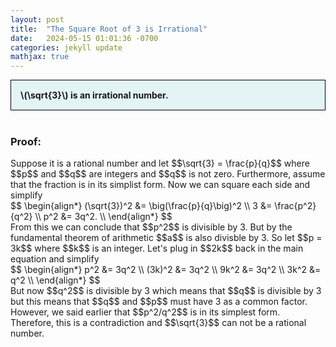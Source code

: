 ```yaml
---
layout: post
title:  "The Square Root of 3 is Irrational"
date:   2024-05-15 01:01:36 -0700
categories: jekyll update
mathjax: true
---
```

<div style="background-color: #E3F4F4; padding: 15px 15px 15px 15px; border:1px solid black;">
  <b>\(\sqrt{3}\) is an irrational number.</b>
</div>
<br>
<h3>Proof:</h3>
Suppose it is a rational number and let $$\sqrt{3} = \frac{p}{q}$$ where $$p$$ and $$q$$ are integers and $$q$$ is not zero. Furthermore, assume that the fraction is in its simplist form. Now we can square each side and simplify
<div>
$$
\begin{align*}
(\sqrt{3})^2 &= \big(\frac{p}{q}\big)^2 \\
3 &= \frac{p^2}{q^2} \\
p^2 &= 3q^2. \\
\end{align*}
$$
</div>
From this we can conclude that $$p^2$$ is divisible by 3. But by the fundamental theorem of arithmetic $$a$$ is also divisble by 3. So let $$p = 3k$$ where $$k$$ is an integer. Let's plug in $$2k$$ back in the main equation and simplify
<div>
$$
\begin{align*}
p^2 &= 3q^2 \\
(3k)^2 &= 3q^2 \\
9k^2 &= 3q^2 \\
3k^2 &= q^2 \\
\end{align*}
$$
</div>
But now $$q^2$$ is divisible by 3 which means that $$q$$ is divisible by 3 but this means that $$q$$ and $$p$$ must have 3 as a common factor. However, we said earlier that $$p^2/q^2$$ is in its simplest form. Therefore, this is a contradiction and $$\sqrt{3}$$ can not be a rational number.
<br>
<br>
